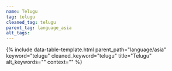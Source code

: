 ```yaml
---
name: Telugu
tag: telugu
cleaned_tag: telugu
parent_tag: language_asia
alt_tags: 
---
```


{% include data-table-template.html 
  parent_path="language/asia" 
  keyword="telugu" 
  cleaned_keyword="telugu" 
  title="Telugu"
  alt_keywords=""
  context=""
%}

